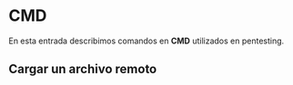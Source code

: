
# CMD

En esta entrada describimos comandos en **CMD** utilizados en pentesting.

## Cargar un archivo remoto